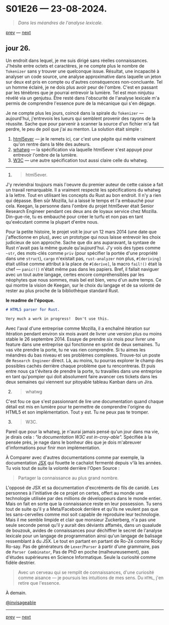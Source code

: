 # S01E26 — 23-08-2024.

> *Dans les méandres de l'analyse lexicale.*

[prev](S01E25-22-08-2024.md) — [next](S01E01-29-07-2024.md)

## jour 26.

Un endroit dans lequel, je me suis dirigé sans réelles connaissances. J'hésite entre octets et caractères, je ne compte plus le nombre de `Tokenizer` sans y trouver une quelconque issue. Résultat, une incapacité à analyser un code source, une analyse approximative dans laquelle un jeton sur deux est pris en compte ou d'autres conséquences non-concluante. Tel un homme éclairé, je ne dois plus avoir peur de l'ombre. C'est en passant par les ténèbres que je pourrai entrevoir la lumière. Tel est mon ninjutsu révélé via un genjutsu. Être resté dans l'obscurité de l'analyse lexicale m'a permis de comprendre l'essence pure de la mécanique qui s'en dégage.    

Je ne compte plus les jours, coincé dans la spirale du `Tokenizer` — aujourd'hui, j'entrevois les lueurs qui semblent provenir des rayons de la réussite. Sache que pour parvenir à scanner la source d'un fichier m'a fait perdre, le peu de poil que j'ai au menton. La solution était simple :   

1. [html5ever](https://github.com/servo/html5ever) — je le remets ici, car c'est une pépite qui mérite vraiment qu'on rentre dans la tête des auteurs.    
2. [whatwg](https://html.spec.whatwg.org) — la spécification via laquelle html5ever s'est appuyé pour entrevoir l'ombre de la lumière.  
2. [W3C](https://www.w3.org) — une autre spécification tout aussi claire celle du whatwg.   

---

1. > html5ever.

J'y reviendrai toujours mais l'oeuvre du premier auteur de cette caisse a fait un travail remarquable. Il a vraiment respecté les spécifications du whatwg à la lettre. Tout en utilisant les concepts du Rust au bon endroit. Il n'y a rien qui dépasse. Bien sûr Mozilla, lui a laissé le temps et l'a embauché pour cela. Keegan, la personne dans l'ombre du projet html5ever était Senior Research Engineer pendant ces deux ans de loyaux service chez Mozilla. Din-gue-rie, tu es embauché pour créer le turfu et non pas en tant qu'exécutant comme la plupart d'entre nous.    

Pour la petite histoire, le projet voit le jour un 12 mars 2014 (une date que j'affectionne en plus), avec un prototype qui nous laisse entrevoir les choix judicieux de son approche. Sache que dix ans auparavant, la syntaxe de Rust n'avait pas la même gueule qu'aujourd'hui. J'y vois des types comme `~str`, des mots-clés comme `priv` (pour spécifier la portée d'une propriété dans une `struct`), `cargo` n'existait pas, `rust-analyzer` non plus, `#[deriving]` était utilisé comme attribut à la place de `#[derive]`, la macro `fail!()` était la chef — `panic!()` n'était même pas dans les papiers. Bref, il fallait naviguer avec un tout autre langage, certes encore compréhensibles par les néophytes que nous sommes, mais bel est bien, venu d'un autre temps. Ce qui montre la vision de Keegan, sur le choix du langage et de sa volonté de rester au plus proche de la bibliothèque standard Rust.   

**le readme de l'époque.**

```md
# HTML5 parser for Rust.

Very much a work in progress!  Don't use this.
```

Avec l'aval d'une entreprise comme Mozilla, il a enchaîné itération sur itération pendant environ six mois avant de livrer une version plus ou moins stable le 26 septembre 2014. Essaye de prendre six mois pour livrer une feature dans une entreprise qui fonctionne en sprint de deux semaines. Tu vas vite prendre la porte, tu ne vas rien comprendre. Si tu aimes les méandres du bas niveau et ses problèmes complexes. Trouve-toi un poste de `Research Engineer` direct. Là, au moins, tu pourras explorer le champ des possibles cachés derrière chaque problème que tu rencontreras. Et puis entre nous ça t'évitera de prendre la porte, tu travailles dans une entreprise en tant qu'pompier qui doit absolument faire avancer ces tickets dans les deux semaines qui viennent sur pitoyable tableau Kanban dans un Jira.   

2. > whatwg

C'est fou ce que s'est passionnant de lire une documentation quand chaque détail est mis en lumière pour te permettre de comprendre l'origine du HTML5 et son implémentation. Tout y est. Tu ne peux pas te tromper.    

3. > W3C.

Pareil que pour la whatwg, je n'aurai jamais pensé qu'un jour dans ma vie, je dirais cela : *"la documentation W3C est in-croy-able".* Spécifiée à la pensée près, je nage dans le bonheur dès que je dois m'abreuver d'informations pour finir mon implémentation.   

À Comparer avec d'autres documentations comme par exemple, la documentation [JSX](https://facebook.github.io/jsx) qui fouette le cachalot fermenté depuis v'là les années. Tu vois tout de suite la volonté derrière l'Open Source :    

> Partager la connaissance au plus grand nombre.    

L'opposé de JSX et sa documentation d'excréments de fils de canidé. Les personnes à l'initiative de ce projet on certes, offert au monde une technologie utilisée par des millions de développeurs dans le monde entier. Mais on fait en sorte que la connaissance reste en leur possession. Tu sens tout de suite qu'il y a Meta/Facebook derrière et qu'ils ne veulent pas que les sans-cervelles comme moi soit capable de reproduire leur technologie. Mais il me semble limpide et clair que monsieur Zuckerberg, n'a pas une seule seconde pensé qu'il y aurait des déviants affamés, dans un quaalude de bouzouk, avides de connaissances pour déchiffrer le secret de l'analyse lexicale pour un langage de programmation ainsi qu'un langage de balisage ressemblant à du JSX. Le tout en partant en partant de Ro-Zé comme Ricky Ro-say. Pas de générateurs de `Lexer`/`Parser` à partir d'une grammaire, pas de `Parser Combinator`, Pas de PhD en poche (malheureusement), pas d'études supérieures en Science Informatique. Seule la curiosité comme fidèle destrier.    

> Avec un cerveau qui se remplit de connaissances, d'une curiosité comme aisance — je poursuis les intuitions de mes sens. Du `HTML`, j'en retire que l'essence.    

À demain.

[@invisageable](https://twitter.com/invisageable)   

---

[prev](S01E25-22-08-2024.md) — [next](S01E01-29-07-2024.md)   
